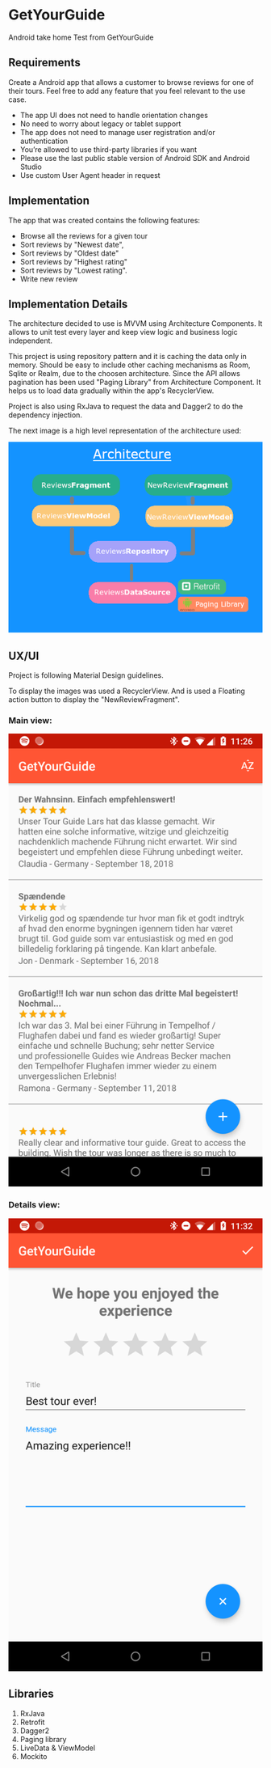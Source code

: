 # GetYourGuide

Android take home Test from GetYourGuide

## Requirements

Create a Android app that allows a customer to browse reviews for one of their tours. Feel free to add any feature that you feel relevant to the use case.

* The app UI does not need to handle orientation changes
* No need to worry about legacy or tablet support
* The app does not need to manage user registration and/or authentication
* You’re allowed to use third-party libraries if you want
* Please use the last public stable version of Android SDK and Android Studio
* Use custom User Agent header in request

## Implementation

The app that was created contains the following features: 
* Browse all the reviews for a given tour 
* Sort reviews by "Newest date",
* Sort reviews by "Oldest date"
* Sort reviews by "Highest rating"
* Sort reviews by "Lowest rating".
* Write new review 

## Implementation Details

The architecture decided to use is MVVM using Architecture Components. It allows to unit test every layer and keep view logic and business logic independent.

This project is using repository pattern and it is caching the data only in memory. Should be easy to include other caching mechanisms as Room, Sqlite or Realm, due to the choosen architecture. Since the API allows pagination has been used "Paging Library" from Architecture Component. It helps us to load data gradually within the app's RecyclerView.

Project is also using RxJava to request the data and Dagger2 to do the dependency injection. 

The next image is a high level representation of the architecture used:

![architecture](Architecture.png)


## UX/UI

Project is following Material Design guidelines. 

To display the images was used a RecyclerView. And is used a Floating action button to display the "NewReviewFragment".

### Main view:

![main](gyg_main.png)


### Details view:

![new](gyg_new_r.png)

## Libraries

 1. RxJava
 2. Retrofit
 3. Dagger2
 4. Paging library
 5. LiveData & ViewModel
 6. Mockito
 
 
